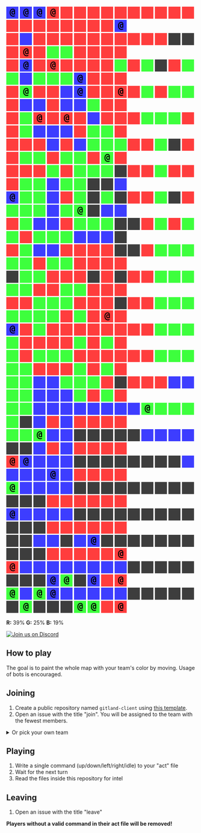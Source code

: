 ![](icons/cb) ![](icons/cb) ![](icons/cb) ![](icons/cr) ![](icons/ur) ![](icons/ur) ![](icons/ur) ![](icons/ur) ![](icons/ur) ![](icons/ur) ![](icons/ur) ![](icons/ur) ![](icons/ur) ![](icons/ur) ![](icons/ur) ![](icons/ur) ![](icons/ur) ![](icons/ur) ![](icons/ur) ![](icons/ur) ![](icons/ur) ![](icons/ur) ![](icons/cb)  
![](icons/ur) ![](icons/ub) ![](icons/ur) ![](icons/ur) ![](icons/ur) ![](icons/ur) ![](icons/ur) ![](icons/ur) ![](icons/ur) ![](icons/ur) ![](icons/ur) ![](icons/ur) ![](icons/ux) ![](icons/ux) ![](icons/ur) ![](icons/cr) ![](icons/ur) ![](icons/ug) ![](icons/ug) ![](icons/ur) ![](icons/ur) ![](icons/ur) ![](icons/ur)  
![](icons/ur) ![](icons/cb) ![](icons/ur) ![](icons/cr) ![](icons/ur) ![](icons/ur) ![](icons/ur) ![](icons/ur) ![](icons/ug) ![](icons/ur) ![](icons/ug) ![](icons/ux) ![](icons/ur) ![](icons/ug) ![](icons/ug) ![](icons/ub) ![](icons/ug) ![](icons/ug) ![](icons/ug) ![](icons/cb) ![](icons/ur) ![](icons/ur) ![](icons/ur)  
![](icons/ur) ![](icons/cg) ![](icons/ur) ![](icons/ur) ![](icons/ub) ![](icons/cb) ![](icons/ur) ![](icons/ur) ![](icons/cr) ![](icons/ur) ![](icons/ug) ![](icons/ur) ![](icons/ug) ![](icons/ug) ![](icons/ur) ![](icons/ub) ![](icons/ub) ![](icons/ur) ![](icons/ub) ![](icons/ub) ![](icons/ug) ![](icons/ur) ![](icons/ur)  
![](icons/ur) ![](icons/ug) ![](icons/cr) ![](icons/ur) ![](icons/cr) ![](icons/ur) ![](icons/ub) ![](icons/ur) ![](icons/ur) ![](icons/ur) ![](icons/ug) ![](icons/ug) ![](icons/ug) ![](icons/ur) ![](icons/ur) ![](icons/ug) ![](icons/ub) ![](icons/ub) ![](icons/ub) ![](icons/ur) ![](icons/ug) ![](icons/ug) ![](icons/ur)  
![](icons/ur) ![](icons/ur) ![](icons/ur) ![](icons/ub) ![](icons/ur) ![](icons/ub) ![](icons/ug) ![](icons/ug) ![](icons/ug) ![](icons/ur) ![](icons/ur) ![](icons/ug) ![](icons/ux) ![](icons/ur) ![](icons/ur) ![](icons/ug) ![](icons/ug) ![](icons/ur) ![](icons/ug) ![](icons/ug) ![](icons/ur) ![](icons/cg) ![](icons/ur)  
![](icons/ur) ![](icons/ur) ![](icons/ur) ![](icons/ug) ![](icons/ur) ![](icons/ug) ![](icons/ug) ![](icons/ug) ![](icons/ux) ![](icons/ur) ![](icons/ur) ![](icons/ug) ![](icons/ur) ![](icons/ur) ![](icons/ur) ![](icons/ug) ![](icons/ug) ![](icons/ub) ![](icons/ug) ![](icons/ug) ![](icons/ux) ![](icons/ux) ![](icons/ub)  
![](icons/cb) ![](icons/ug) ![](icons/ug) ![](icons/ub) ![](icons/ur) ![](icons/ug) ![](icons/ux) ![](icons/ug) ![](icons/ux) ![](icons/ur) ![](icons/ur) ![](icons/ug) ![](icons/ux) ![](icons/ur) ![](icons/ug) ![](icons/ug) ![](icons/ug) ![](icons/ub) ![](icons/ug) ![](icons/cg) ![](icons/ux) ![](icons/ub) ![](icons/ub)  
![](icons/ur) ![](icons/ug) ![](icons/ub) ![](icons/ub) ![](icons/ur) ![](icons/ug) ![](icons/ug) ![](icons/ug) ![](icons/ux) ![](icons/ux) ![](icons/ur) ![](icons/ug) ![](icons/ur) ![](icons/ug) ![](icons/ug) ![](icons/ur) ![](icons/ug) ![](icons/ug) ![](icons/ug) ![](icons/ub) ![](icons/ub) ![](icons/ub) ![](icons/ux)  
![](icons/ur) ![](icons/ug) ![](icons/ub) ![](icons/ub) ![](icons/ur) ![](icons/ur) ![](icons/ur) ![](icons/ur) ![](icons/ux) ![](icons/ux) ![](icons/ur) ![](icons/ug) ![](icons/ug) ![](icons/ug) ![](icons/ug) ![](icons/ug) ![](icons/ur) ![](icons/ug) ![](icons/ug) ![](icons/ur) ![](icons/ur) ![](icons/ur) ![](icons/ur)  
![](icons/ux) ![](icons/ug) ![](icons/ug) ![](icons/ur) ![](icons/ur) ![](icons/ur) ![](icons/ux) ![](icons/ur) ![](icons/ux) ![](icons/ur) ![](icons/ur) ![](icons/ug) ![](icons/ug) ![](icons/ug) ![](icons/ug) ![](icons/ug) ![](icons/ur) ![](icons/ur) ![](icons/ug) ![](icons/ug) ![](icons/ur) ![](icons/ur) ![](icons/ur)  
![](icons/ur) ![](icons/ur) ![](icons/ug) ![](icons/ug) ![](icons/ug) ![](icons/ur) ![](icons/ur) ![](icons/ur) ![](icons/ux) ![](icons/ur) ![](icons/ur) ![](icons/ug) ![](icons/ug) ![](icons/ug) ![](icons/ug) ![](icons/ug) ![](icons/ug) ![](icons/ug) ![](icons/ur) ![](icons/ug) ![](icons/ur) ![](icons/cr) ![](icons/ur)  
![](icons/cb) ![](icons/ur) ![](icons/ug) ![](icons/ur) ![](icons/ur) ![](icons/ur) ![](icons/ur) ![](icons/ur) ![](icons/ur) ![](icons/ur) ![](icons/ur) ![](icons/ug) ![](icons/ug) ![](icons/ug) ![](icons/ug) ![](icons/ur) ![](icons/ur) ![](icons/ur) ![](icons/ur) ![](icons/ug) ![](icons/ur) ![](icons/ug) ![](icons/ur)  
![](icons/ug) ![](icons/ur) ![](icons/ug) ![](icons/ug) ![](icons/ug) ![](icons/ur) ![](icons/ur) ![](icons/ur) ![](icons/ur) ![](icons/ur) ![](icons/ur) ![](icons/ug) ![](icons/ug) ![](icons/ug) ![](icons/ug) ![](icons/ug) ![](icons/ur) ![](icons/ur) ![](icons/ur) ![](icons/ug) ![](icons/ur) ![](icons/ug) ![](icons/ur)  
![](icons/ug) ![](icons/ug) ![](icons/ub) ![](icons/ub) ![](icons/ug) ![](icons/ug) ![](icons/ug) ![](icons/ur) ![](icons/ux) ![](icons/ur) ![](icons/ur) ![](icons/ur) ![](icons/ub) ![](icons/ub) ![](icons/ug) ![](icons/ug) ![](icons/ub) ![](icons/ub) ![](icons/ub) ![](icons/ug) ![](icons/ur) ![](icons/ug) ![](icons/ur)  
![](icons/ug) ![](icons/ug) ![](icons/ub) ![](icons/ub) ![](icons/ub) ![](icons/ub) ![](icons/ub) ![](icons/ub) ![](icons/ub) ![](icons/ub) ![](icons/cg) ![](icons/ug) ![](icons/ug) ![](icons/ug) ![](icons/ug) ![](icons/ux) ![](icons/ub) ![](icons/ur) ![](icons/ub) ![](icons/ur) ![](icons/ur) ![](icons/ur) ![](icons/ur)  
![](icons/ug) ![](icons/ug) ![](icons/cg) ![](icons/ub) ![](icons/ub) ![](icons/ux) ![](icons/ux) ![](icons/ux) ![](icons/ux) ![](icons/ux) ![](icons/ub) ![](icons/ub) ![](icons/ub) ![](icons/ub) ![](icons/ux) ![](icons/ux) ![](icons/ub) ![](icons/ur) ![](icons/ub) ![](icons/ur) ![](icons/ur) ![](icons/ur) ![](icons/ur)  
![](icons/cr) ![](icons/cb) ![](icons/ub) ![](icons/ub) ![](icons/ub) ![](icons/ux) ![](icons/ux) ![](icons/ux) ![](icons/ux) ![](icons/ux) ![](icons/ux) ![](icons/ux) ![](icons/ux) ![](icons/ub) ![](icons/ub) ![](icons/ub) ![](icons/ub) ![](icons/cb) ![](icons/ub) ![](icons/ur) ![](icons/ur) ![](icons/ur) ![](icons/ur)  
![](icons/cg) ![](icons/ub) ![](icons/ub) ![](icons/ub) ![](icons/ub) ![](icons/ux) ![](icons/ux) ![](icons/ux) ![](icons/ux) ![](icons/ux) ![](icons/ux) ![](icons/ux) ![](icons/ux) ![](icons/ux) ![](icons/ux) ![](icons/ux) ![](icons/ux) ![](icons/ur) ![](icons/ur) ![](icons/ur) ![](icons/ur) ![](icons/ur) ![](icons/ur)  
![](icons/cb) ![](icons/ub) ![](icons/ub) ![](icons/ub) ![](icons/ub) ![](icons/ux) ![](icons/ux) ![](icons/ux) ![](icons/ux) ![](icons/ux) ![](icons/ux) ![](icons/ux) ![](icons/ux) ![](icons/ux) ![](icons/ux) ![](icons/ux) ![](icons/ux) ![](icons/ur) ![](icons/ur) ![](icons/ur) ![](icons/ur) ![](icons/ur) ![](icons/ur)  
![](icons/ux) ![](icons/ux) ![](icons/ub) ![](icons/ub) ![](icons/ux) ![](icons/ub) ![](icons/cb) ![](icons/ux) ![](icons/ux) ![](icons/ux) ![](icons/ux) ![](icons/ux) ![](icons/ux) ![](icons/ux) ![](icons/ux) ![](icons/ux) ![](icons/ux) ![](icons/ur) ![](icons/ur) ![](icons/ur) ![](icons/ur) ![](icons/ur) ![](icons/cr)  
![](icons/cr) ![](icons/ub) ![](icons/ub) ![](icons/ub) ![](icons/ub) ![](icons/ub) ![](icons/ub) ![](icons/ub) ![](icons/ub) ![](icons/ux) ![](icons/ux) ![](icons/ux) ![](icons/ux) ![](icons/ux) ![](icons/ux) ![](icons/ux) ![](icons/ux) ![](icons/cb) ![](icons/cg) ![](icons/ux) ![](icons/cb) ![](icons/ur) ![](icons/cr)  
![](icons/cg) ![](icons/ub) ![](icons/cg) ![](icons/cb) ![](icons/ub) ![](icons/ub) ![](icons/ub) ![](icons/ub) ![](icons/ub) ![](icons/ux) ![](icons/ux) ![](icons/ux) ![](icons/ux) ![](icons/ux) ![](icons/ux) ![](icons/cg) ![](icons/ux) ![](icons/ux) ![](icons/ux) ![](icons/cg) ![](icons/cg) ![](icons/ur) ![](icons/cr)

**R:** 39% **G:** 25% **B:** 19%


<a href="https://discord.gg/vSk8CJj">
  <img src="https://i.imgur.com/YNyTNuw.png" alt="Join us on Discord" height="64"/>
</a>

## How to play

The goal is to paint the whole map with your team's color by moving. Usage of bots is encouraged.

## Joining
1. Create a public repository named `gitland-client` using [this template](https://github.com/Richienb/gitland-client-boilerplate/generate).
2. Open an issue with the title "join". You will be assigned to the team with the fewest members.
<details>
<summary>Or pick your own team</summary>
Open an issue with a team name as the title (cr/cg/cb)
</details>

## Playing
1. Write a single command (up/down/left/right/idle) to your "act" file
2. Wait for the next turn
3. Read the files inside this repository for intel

## Leaving
1. Open an issue with the title "leave"

**Players without a valid command in their act file will be removed!**
